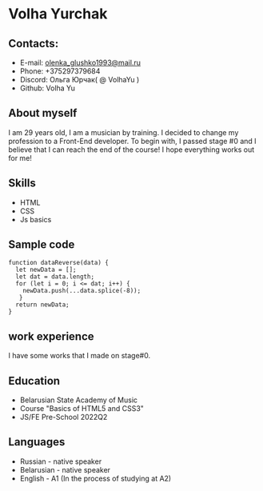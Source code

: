 #  Volha Yurchak
##  Contacts:
* E-mail: olenka_glushko1993@mail.ru
* Phone: +375297379684
* Discord: Ольга Юрчак( @ VolhaYu )
* Github: Volha Yu

##  About myself
I am 29 years old, I am a musician by training. I decided to change my profession to a Front-End developer. To begin with, I passed stage #0 and I believe that I can reach the end of the course! I hope everything works out for me!
##  Skills
* HTML
* CSS
* Js basics

## Sample code  
```
function dataReverse(data) {
  let newData = [];
  let dat = data.length;
  for (let i = 0; i <= dat; i++) {
    newData.push(...data.splice(-8));
   } 
  return newData;
}
```
##  work experience
I have some works that I made on stage#0.  

##  Education
* Belarusian State Academy of Music
* Course "Basics of HTML5 and CSS3"
* JS/FE Pre-School 2022Q2

##  Languages
* Russian - native speaker
* Belarusian - native speaker
* English - A1 (In the process of studying at A2)